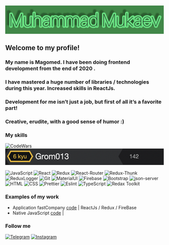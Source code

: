 [![Header](https://github.com/Grom013/Grom013/blob/main/assets/photo_2021-12-13_21-28-00.jpg)]()

## Welcome to my profile!

### My name is Magomed. I have been doing frontend development from the end of 2020 .

### I have mastered a huge number of libraries / technologies during this year. Increased skills in ReactJs.

### Development for me isn’t just a job, but first of all it’s a favorite part!

### Creative, erudite, with a good sense of humor :)

### My skills

![CodeWars](https://www.codewars.com/users/\Grom013/badges/large)
[![CodeWars](https://raw.githubusercontent.com/Grom013/Grom013/main/assets/%D0%A1%D0%BD%D0%B8%D0%BC%D0%BE%D0%BA%20%D1%8D%D0%BA%D1%80%D0%B0%D0%BD%D0%B0%202022-12-11%20%D0%B2%2000.19.05.png)](https://www.codewars.com/users/Grom013)

![JavaScript](https://img.shields.io/badge/-JavaScript-266132?style=for-the-badge&logo=JavaScript&logocolor=E9D54D)
![React](https://img.shields.io/badge/-React-266132?style=for-the-badge&logo=React&logocolor=E9D54D)
![Redux](https://img.shields.io/badge/-Redux-266132?style=for-the-badge&logo=Redux&logocolor=E9D54D)
![React-Router](https://img.shields.io/badge/React_Router-266132?style=for-the-badge&logo=react-router)
![Redux-Thunk](https://img.shields.io/badge/Redux_Thunk-266132?style=for-the-badge&logo=redux-thunk)
![ReduxLogger](https://img.shields.io/badge/-Redux_Logger-266132?style=for-the-badge&logo=reduxLogger&logocolor=E9D54D)
![Git](https://img.shields.io/badge/Git-266132?style=for-the-badge&logo=git)
![MaterialUI](https://img.shields.io/badge/-Material_UI-266132?style=for-the-badge&logo=MaterialUI&logocolor=E9D54D)
![Firebase](https://img.shields.io/badge/-Firebase-266132?style=for-the-badge&logo=Firebase&logocolor=E9D54D)
![Bootstrap](https://img.shields.io/badge/-Bootstrap-266132?style=for-the-badge&logo=Bootstrap&logocolor=E9D54D)
![json-server](https://img.shields.io/badge/-json_server-266132?style=for-the-badge&logo=jsonServer&logocolor=E9D54D)
![HTML](https://img.shields.io/badge/HTML-266132?style=for-the-badge&logo=HTML5)
![CSS](https://img.shields.io/badge/CSS-266132?style=for-the-badge&logo=css3)
![Prettier](https://img.shields.io/badge/Prettier-266132?style=for-the-badge&logo=prettier)
![Eslint](https://img.shields.io/badge/-eslint-266132?style=for-the-badge&logo=esLint&logocolor=E9D54D)
![TypeScript](https://camo.githubusercontent.com/58db00572372d3016d45274a096a318c1f0a27d186db0b5903dcaef409c8dca0/68747470733a2f2f696d672e736869656c64732e696f2f62616467652f2d547970655363726970742d3236363133323f7374796c653d666f722d7468652d6261646765266c6f676f3d54797065536372697074266c6f676f636f6c6f723d453944353444)
![Redax Toolkit](https://camo.githubusercontent.com/ff6d1c5813eb1bcd5910358bbf2ca5f842223bf1bcac06d11c1da2d120ac6b56/68747470733a2f2f696d672e736869656c64732e696f2f62616467652f52656475785f546f6f6c6b69742d3236363133323f7374796c653d666f722d7468652d6261646765266c6f676f3d72656475782d546f6f6c6b6974)

### Examples of my work

- Application fastCompany [code](https://github.com/Grom013/my-company) | ReactJs / Redux / FireBase
- Native JavaScript [code](https://github.com/Grom013/JsSimpleCode) |

### Follow me

[![Telegram](https://img.shields.io/badge/Telegram-red?style=social&logo=telegram)](https://teleg.run/mvl013)
[![Instagram](https://img.shields.io/badge/Instagram-red?style=social&logo=instagram)](https://instagram.com/m_mukaev77?utm_medium=copy_link)
